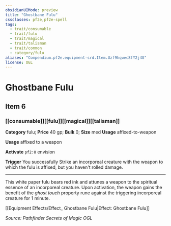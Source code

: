 ```yaml
---
obsidianUIMode: preview
title: "Ghostbane Fulu"
cssclasses: pf2e,pf2e-spell
tags:
  - trait/consumable
  - trait/fulu
  - trait/magical
  - trait/talisman
  - trait/common
  - category/fulu
aliases: "Compendium.pf2e.equipment-srd.Item.Uzf9hqwec8fY2j4G"
license: OGL
---
```

# Ghostbane Fulu
## Item 6
### [[consumable]][[fulu]][[magical]][[talisman]]

**Category** fulu; 
**Price** 40 gp; 
**Bulk** 0; **Size** med
**Usage** affixed-to-weapon

**Usage** affixed to a weapon

**Activate** `pf2:0` envision

**Trigger** You successfully Strike an incorporeal creature with the weapon to which the fulu is affixed, but you haven't rolled damage.

* * *

This white paper fulu bears red ink and attunes a weapon to the spiritual essence of an incorporeal creature. Upon activation, the weapon gains the benefit of the _ghost touch_ property rune against the triggering incorporeal creature for 1 minute.

[[Equipment Effects/Effect_ Ghostbane Fulu|Effect: Ghostbane Fulu]]

*Source: Pathfinder Secrets of Magic*
*OGL*
